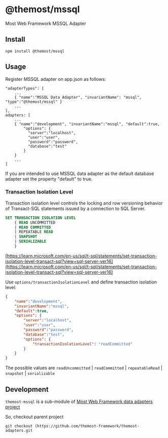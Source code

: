 # @themost/mssql
Most Web Framework MSSQL Adapter

## Install
    npm install @themost/mssql
## Usage
Register MSSQL adapter on app.json as follows:

    "adapterTypes": [
        ...
        { "name":"MSSQL Data Adapter", "invariantName": "mssql", "type":"@themost/mssql" }
        ...
    ],
    adapters: [
        ...
        { "name":"development", "invariantName":"mssql", "default":true,
            "options": {
              "server":"localhost",
              "user":"user",
              "password":"password",
              "database":"test"
            }
        }
        ...
    ]

If you are intended to use MSSQL data adapter as the default database adapter set the property "default" to true.

### Transaction Isolation Level

Transaction isolation level controls the locking and row versioning behavior of Transact-SQL statements issued by a connection to SQL Server.

```sql
SET TRANSACTION ISOLATION LEVEL
    { READ UNCOMMITTED
    | READ COMMITTED
    | REPEATABLE READ
    | SNAPSHOT
    | SERIALIZABLE
    }
```

[https://learn.microsoft.com/en-us/sql/t-sql/statements/set-transaction-isolation-level-transact-sql?view=sql-server-ver16](https://learn.microsoft.com/en-us/sql/t-sql/statements/set-transaction-isolation-level-transact-sql?view=sql-server-ver16)

Use `options/transactionIsolationLevel` and define transaction isolation level:

```json
{
    "name":"development",
    "invariantName":"mssql",
    "default":true,
    "options": {
        "server":"localhost",
        "user":"user",
        "password":"password",
        "database":"test",
        "options": {
            "transactionIsolationLevel": "readCommitted"
        }
    }
}
```
The possible values are `readUncommitted` | `readCommitted` | `repeatableRead` | `snapshot` | `serializable`

## Development
`themost-mssql` is a sub-module of [ Most Web Framework data adapters project](https://github.com/themost-framework/themost-adapters)

So, checkout parent project

    git checkout (https://github.com/themost-framework/themost-adapters.git

